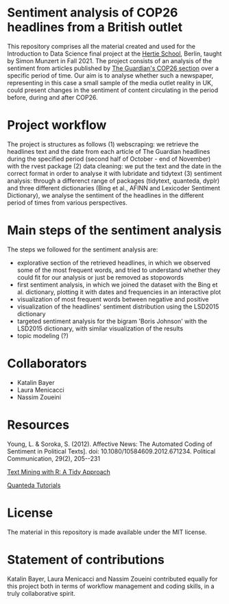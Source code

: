 # Sentiment analysis of COP26 headlines from a British outlet
This repository comprises all the material created and used for the Introduction to Data Science final project at the [Hertie School](https://www.hertie-school.org/en/), Berlin, taught by Simon Munzert in Fall 2021.
The project consists of an analysis of the sentiment from articles published by [The Guardian's COP26 section](https://www.theguardian.com/environment/cop26-glasgow-climate-change-conference-2021) over a specific period of time. Our aim is to analyse whether such a newspaper, representing in this case a small sample of the media outlet reality in UK, could present changes in the sentiment of content circulating in the period before, during and after COP26. 

# Project workflow
The project is structures as follows (1) webscraping: we retrieve the headlines text and the date from each article of The Guardian headlines during the specified period (second half of October - end of November) with the rvest package (2) data cleaning: we put the text and the date in the correct format in order to analyse it with lubridate and tidytext (3) sentiment analysis: through a differenct range of packages (tidytext, quanteda, dyplr) and three different dictionaries (Bing et al., AFINN and Lexicoder Sentiment Dictionary), we analyse the sentiment of the headlines in the different period of times from various perspectives. 

# Main steps of the sentiment analysis
The steps we followed for the sentiment analysis are: 
- explorative section of the retrieved headlines, in which we observed some of the most frequent words, and tried to understand whether they could fit for our analysis or just be removed as stopowords 
- first sentiment analysis, in which we joined the dataset with the Bing et al. dictionary, plotting it with dates and frequencies in an interactive plot 
- visualization of most frequent words between negative and positive
- visualization of the headlines' sentiment distribution using the LSD2015 dictionary 
- targeted sentiment analysis for the bigram 'Boris Johnson' with the LSD2015 dictionary, with similar visualization of the results
- topic modeling (?)

# Collaborators
 - Katalin Bayer 
 - Laura Menicacci 
 - Nassim Zoueini

# Resources
Young, L. & Soroka, S. (2012). Affective News: The Automated Coding of Sentiment in Political Texts]. doi: 10.1080/10584609.2012.671234. Political Communication, 29(2), 205--231

[Text Mining with R: A Tidy Approach](https://www.tidytextmining.com/index.html) 

[Quanteda Tutorials](https://tutorials.quanteda.io/)

# License
The material in this repository is made available under the MIT license.

# Statement of contributions
Katalin Bayer, Laura Menicacci and Nassim Zoueini contributed equally for this project both in terms of workflow management and coding skills, in a truly collaborative spirit. 
